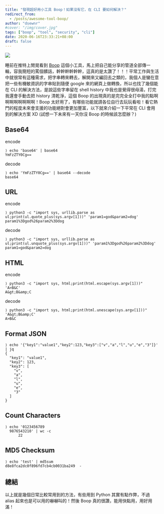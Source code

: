 ```yaml
---
title: "發現超好用小工具 Boop！如果沒有它，在 CLI 要如何解決？"
redirect_from:
  - /posts/awesome-tool-boop/
author: "dsewnr"
#cover: "/img/cover.jpg"
tags: ["boop", "tool", "security", "cli"]
date: 2020-06-16T23:33:21+08:00
draft: false
---
```


![](/images/awesome-tool-boop-ui.png)

睡前在推特上閒晃看到 [Boop](https://boop.okat.best/) 這個小工具，馬上把自己能分享的管道全部傳一輪，容我簡短的罵個髒話，幹幹幹幹幹幹，這真的是太讚了！！！平常工作與生活中就很常有這種需求，把字串轉來轉去，解開來又編回去之類的，我個人是蠻在意把一些有機敏資訊的字串貼到隨便 google 來的網頁上做轉換，所以也找了幾個能在 CLI 的解決方法，是說這些字串留在 shell history 中我也是覺得很母湯，打完我還會手動去把 history 清乾淨，這個 Boop 的出現真的是完完全全打中我的點啊啊啊啊啊啊啊啊！Boop 太好用了，有哪些功能就請各位自行去玩玩看啦！看它熱門的程度未來會支援的功能絕對會更加豐富，以下就來介紹一下平常在 CLI 會用到的解決方案 XD (試想一下未來有一天你沒 Boop 的時候該怎麼辦？)

## Base64
encode
```
⟩ echo 'base64' | base64
YmFzZTY0Cg==
```
decode
```
⟩ echo 'YmFzZTY0Cg==' | base64 --decode
base64
```

## URL
encode
```
⟩ python3 -c "import sys, urllib.parse as ul;print(ul.quote_plus(sys.argv[1]))" 'param1=god&param2=dog'
param1%3Dgod%26param2%3Ddog
```
decode
```
⟩ python3 -c "import sys, urllib.parse as ul;print(ul.unquote_plus(sys.argv[1]))" 'param1%3Dgod%26param2%3Ddog'
param1=god&param2=dog
```

## HTML
encode
```
⟩ python3 -c "import sys, html;print(html.escape(sys.argv[1]))" 'A>B&C'
A&gt;B&amp;C
```
decode
```
⟩ python3 -c "import sys, html;print(html.unescape(sys.argv[1]))" 'A&gt;B&amp;C'
A>B&C
```

## Format JSON
```
⟩ echo '{"key1":"value1","key2":123,"key3":["v","a","l","u","e","3"]}' | jq
{
  "key1": "value1",
  "key2": 123,
  "key3": [
    "v",
    "a",
    "l",
    "u",
    "e",
    "3"
  ]
}
```

## Count Characters
```
⟩ echo '0123456789
  9876543210' | wc -c
      22
```

## MD5 Checksum
```
⟩ echo 'test' | md5sum
d8e8fca2dc0f896fd7cb4cb0031ba249  -
```

## 總結
以上就是幾個日常比較常用到的方法，有些用到 Python 其實有點作弊，不過 alias 起來也是可以用的嚇嚇叫的！然後 Boop 真的很讚，能用快點用，用好用滿！
